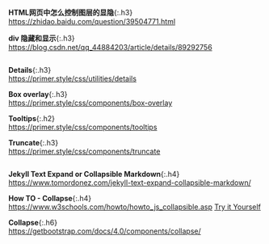 ```note
```
**HTML网页中怎么控制图层的显隐**{:.h3}<br>
<https://zhidao.baidu.com/question/39504771.html>

**div 隐藏和显示**{:.h3}<br>
<https://blog.csdn.net/qq_44884203/article/details/89292756>

```note
```
**Details**{:.h3}<br>
<https://primer.style/css/utilities/details>

**Box overlay**{:.h3}<br>
<https://primer.style/css/components/box-overlay>

**Tooltips**{:.h2}<br>
<https://primer.style/css/components/tooltips>

**Truncate**{:.h3}<br>
<https://primer.style/css/components/truncate>

```note
```
**Jekyll Text Expand or Collapsible Markdown**{:.h4}<br>
<https://www.tomordonez.com/jekyll-text-expand-collapsible-markdown/>

**How TO - Collapse**{:.h4}<br>
<https://www.w3schools.com/howto/howto_js_collapsible.asp>
[Try it Yourself](https://www.w3schools.com/howto/tryit.asp?filename=tryhow_js_collapsible)

**Collapse**{:.h6}<br>
<https://getbootstrap.com/docs/4.0/components/collapse/>

